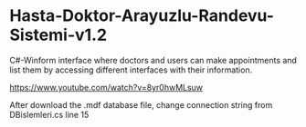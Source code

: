 # Hasta-Doktor-Arayuzlu-Randevu-Sistemi-v1.2

C#-Winform interface where doctors and users can make appointments and list them by accessing different interfaces with their information.

https://www.youtube.com/watch?v=8yr0hwMLsuw

After download the .mdf database file, change connection string from DBislemleri.cs line 15
